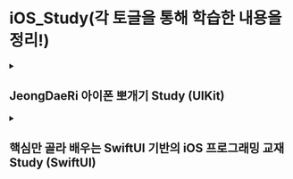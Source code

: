 # iOS_Study(각 토글을 통해 학습한 내용을 정리!)

<details>
  <summary>
    
  ## JeongDaeRi 아이폰 뽀개기 Study (UIKit)
  
  </summary>
    
### 1. [cocoapod 라이브러리를 활용해 lottie 애니메이션을 사용 실습](JeongDaeRi/iOS_Dev/NiceApp_02)
![Simulator Screen Recording - iPhone 15 Pro - 2023-09-29 at 19 51 06](https://github.com/zxl3651/iOS_Study/assets/94293365/55e99f38-ab7d-4c1f-a9d2-dd11f9a1d9af)

* cocoa pod을 이용해 애니메이션 라이브러리인 lottie 애니메이션을 프로젝트에 추가해보기!

### 2. [QR코드 인식 실습](JeongDaeRi/iOS_Dev/QRCodeTutorial_04)
![Simulator Screen Recording - iPhone 15 Pro - 2023-09-29 at 19 46 48](https://github.com/zxl3651/iOS_Study/assets/94293365/61cf280c-1bd5-4963-a348-ca80cc0c01b1)

* 애뮬레이터로 실행해서 QR코드 촬영 시 사진촬영이 안되지만 휴대폰으로 실행 시 정상 작동!

### 3. [if문 활용 실습](JeongDaeRi/iOS_Dev/if_grammer_05)
![Simulator Screen Recording - iPhone 15 Pro - 2023-09-29 at 19 31 51](https://github.com/zxl3651/iOS_Study/assets/94293365/298bf65d-9f37-4282-9f93-0bd474569a01)

* if문을 활용해 화면의 배경색을 바꿔줘보기!

### 4. [구글 애드몹 배너광고 달기 실습](JeongDaeRi/iOS_Dev/MyAdmobTest_06)
![Simulator Screen Recording - iPhone 15 Pro - 2023-09-29 at 21 47 38](https://github.com/zxl3651/iOS_Study/assets/94293365/4f30ad20-4ba4-4a5e-b7af-c2ee3d6c40a1)

* 구글 배너광고를 달아보기! 실제 앱을 출시한 후 admob을 등록하면 테스트 id가 아닌 광고 단위 id를 발급받아 실제로 광고를 할 수 있다!
  -> [ios 사용 과정 확인해보기](https://firebase.google.com/docs/admob/ios/quick-start?hl=ko)

### 5. [비동기 처리 실습](JeongDaeRi/iOS_Dev/CompletionBlock-Tutorial_07)
![Simulator Screen Recording - iPhone 15 Pro - 2023-09-30 at 21 46 29](https://github.com/zxl3651/iOS_Study/assets/94293365/8364511a-fea1-4290-a41c-bb2d99d6346f)

* 비동기 처리에 대해 이해하고 컴플레션 블럭을 통해 실습해보기!
* [Awesome Swift](https://github.com/matteocrippa/awesome-swift#pagination)를 활용해 [KRProgressHUD](https://github.com/krimpedance/KRProgressHUD) 프로그래스바를 사용했다!
* KRProgressHUD.show()를 통해 로딩중인 화면을 보여주고 비동기처리가 끝났을 때 KRProgressHUD.showSuccess()를 통해 로딩을 끝내고 Label의 text를 변경해주었다.

### 6 - 1. [탭바 컨트롤러 - Storyboard를 통한 실습](JeongDaeRi/iOS_Dev/TabBarController_Tutorial_with_storyboard_09)
![Simulator Screen Recording - iPhone 15 Pro - 2023-10-09 at 19 37 45](https://github.com/zxl3651/iOS_Study/assets/94293365/7c5b8f22-cf08-4be0-ab49-865828e4a59a)

* TabBarController를 통해 하단탭으로 화면을 옮기는 실습을 해봤다. 스토리보드를 사용해 간단하게 TabBarController를 생성 후 ViewController를 ctrl키로 연결하면 하단탭에 추가할 수 있다!

### 6 - 2. [탭바 컨트롤러 - Storyboard가 아닌 Code를 통한 실습](JeongDaeRi/iOS_Dev/TabBarController_No_storyboard_10)
![Simulator Screen Recording - iPhone 15 Pro - 2023-10-09 at 20 25 04](https://github.com/zxl3651/iOS_Study/assets/94293365/0b27111c-2926-426d-891f-0c763a7bacc1)

* SceneDelegate의 scene 함수 수정을 통해 코드로 WindowScene을 설정했다. 각 NavigationController를 init 함수로 생성해주고, 각 controller에 Item 설정을 통해 tabBarItem을 설정해서 하단탭에 추가할 수 있다!

</details>

<details>
  <summary>

## 핵심만 골라 배우는 SwiftUI 기반의 iOS 프로그래밍 교재 Study (SwiftUI)
    
  </summary>

### 1. [23장 SwiftUI 예제 튜토리얼](LikeLion/10.13(금)/SwiftUIDemo)

![Simulator Screen Recording - iPhone 15 Pro - 2023-10-13 at 18 02 16](https://github.com/zxl3651/iOS_Study/assets/94293365/15509dc2-4709-48dd-86a9-ac560a2c6420)

* 기본적인 SwiftUI 에서의 뷰, 수정자, 상태 변수, 몇 가지 기본적인 애니메이션 기술을 사용하여 상호작용하는 간단한 인터페이스 설계해보기!
* 레이아웃에 뷰들을 추가하는 다양한 방법, 상태 프로퍼티 바인딩과 수정자 사용, Spacer 및 Divider를 사용해 구성했다.

  
</details>
